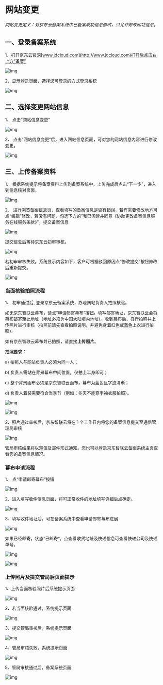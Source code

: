 # 网站变更

###### 网站变更定义：对京东云备案系统中已备案成功信息修改，只允许修改网站信息。

## 一、登录备案系统

1、打开京东云官网[www.jdcloud.com](http://www.jdcloud.com)打开后点击右上方“备案”

![img](https://github.com/jdcloudcom/cn/blob/edit/documentation/Domain-Name-%26-License/Image-Domain/ZMC-Image-Domain/zmc-image_ICP-License-Service_Introduction-cn-shouyedatu.png)

2、显示登录页面，选择您可登录的方式登录系统

![img](https://github.com/jdcloudcom/cn/blob/edit/documentation/Domain-Name-%26-License/Image-Domain/ZMC-Image-Domain/zmc-image_ICP-License-Service_Introduction-cn-login.png)

## 二、选择变更网站信息

1、 点击“网站信息变更”

![img](https://github.com/jdcloudcom/cn/blob/joytaobao-beian-2020032802/image/ICP-License-Service/Change-website-cn-3.png)

2、 点击“网站信息变更”后，进入网站信息页面，可对您的网站信息内容进行修改变更。

![img](https://github.com/jdcloudcom/cn/blob/joytaobao-beian-2020032802/image/ICP-License-Service/Change-website-cn-4.png)

## 三、上传备案资料

1、 根据系统提示将备案资料上传到备案系统中，上传完成后点击“下一步”，进入到信息核对页面。

![img](https://github.com/jdcloudcom/cn/blob/joytaobao-beian-2020032802/image/ICP-License-Service/Change-website-cn-5.png)

2、 进行浏览备案信息页，查看填写的备案信息是否有错误，若有需要修改地方可点“编辑”修改，若没有问题，勾选下方的”我已阅读并同意《协助更改备案信息服务在线服务条款》”，提交备案信息

  ![img](https://github.com/jdcloudcom/cn/blob/joytaobao-beian-2020032802/image/ICP-License-Service/Change-website-cn-6.png)

提交信息后等待京东云初审审核。

![img](https://github.com/jdcloudcom/cn/blob/joytaobao-beian-2020032802/image/ICP-License-Service/Change-website-cn-7.png)

若初审审核失败，系统显示内容如下，客户可根据驳回原因点“修改提交”按钮修改后重新提交。

![img](https://github.com/jdcloudcom/cn/blob/joytaobao-beian-2020032802/image/ICP-License-Service/Change-website-cn-8.png)

### 当面核验拍照流程

1、 初审通过后, 登录京东云备案系统，办理网站负责人拍照核验。

如无京东智联云幕布，请点“申请邮寄幕布”按钮。填写邮寄地址，京东智联云会将幕布邮寄至此地址（地址必须为中国大陆境内地址）。收到幕布后，自行拍照并上传照片进行审核（拍照前请先查看拍照说明，并避免身着红色或蓝色上衣进行拍照）。

如有京东智联云幕布并已拍照，请直接**上传照片**。

**拍照要求：**

a)   拍照人与网站负责人必须为同一人；

b)   负责人需站在背景幕布中间位置，仅拍上半身即可；

c)   整个背景画布必须是京东智联云画布，幕布为蓝色且字迹清晰；

d)   负责人着装需要符合当季节（例如：冬天不能穿半袖衣服拍照）。

![img](https://github.com/jdcloudcom/cn/blob/joytaobao-beian-2020032802/image/ICP-License-Service/Change-website-cn-9.png)

![img](https://github.com/jdcloudcom/cn/blob/joytaobao-beian-2020032802/image/ICP-License-Service/Change-website-cn-10.png)

2、照片通过审核后，京东智联云将在 1 个工作日内将您的备案信息提交至通信管理局审核

![img](https://github.com/jdcloudcom/cn/blob/joytaobao-beian-2020032802/image/ICP-License-Service/Change-website-cn-11.png)

管局审核结果将以短信及邮件形式通知。您也可以登录京东智联云备案系统主页查看您的备案信息情况。

### 幕布申请流程

1、 点“申请邮寄幕布”按钮

![img](https://github.com/jdcloudcom/cn/blob/joytaobao-beian-2020032802/image/ICP-License-Service/Change-website-cn-12.png)

2、进入填写收件信息页面，将可正常收件的地址填写详细后点确定。

![img](https://github.com/jdcloudcom/cn/blob/joytaobao-beian-2020032802/image/ICP-License-Service/Change-website-cn-13.png)

3、填写收件地址后，可在备案系统中查看申请邮寄幕布进展

![img](https://github.com/jdcloudcom/cn/blob/joytaobao-beian-2020032802/image/ICP-License-Service/Change-website-cn-14.png)

如果已经邮寄，状态“已邮寄”，点查看收货地址及快递信息可查看快递公司及快递单号。

![img](https://github.com/jdcloudcom/cn/blob/joytaobao-beian-2020032802/image/ICP-License-Service/Change-website-cn-15.png)

 ![img](https://github.com/jdcloudcom/cn/blob/joytaobao-beian-2020032802/image/ICP-License-Service/Change-website-cn-16.png)

### 上传照片及提交管局后页面提示

1、上传当面核验照片后系统提示页面

![img](https://github.com/jdcloudcom/cn/blob/joytaobao-beian-2020032802/image/ICP-License-Service/Change-website-cn-17.png)

2、若当面核验通过，系统提示页面

![img](https://github.com/jdcloudcom/cn/blob/joytaobao-beian-2020032802/image/ICP-License-Service/Change-website-cn-18.png)

3、提交管局审核后，系统提示页面

![img](https://github.com/jdcloudcom/cn/blob/joytaobao-beian-2020032802/image/ICP-License-Service/Change-website-cn-19.png)

4、管局审核失败，系统提示页面

![img](https://github.com/jdcloudcom/cn/blob/joytaobao-beian-2020032802/image/ICP-License-Service/Change-website-cn-20.png)

5、管局审核通过后，备案系统页面

![img](https://github.com/jdcloudcom/cn/blob/joytaobao-beian-2020032802/image/ICP-License-Service/Change-website-cn-21.png)
